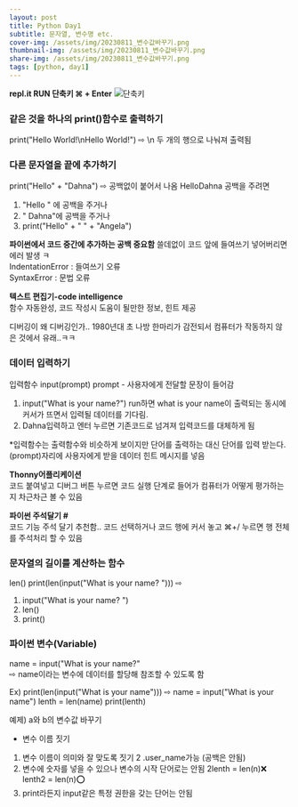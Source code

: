 ```yaml
---
layout: post
title: Python Day1
subtitle: 문자열, 변수명 etc.
cover-img: /assets/img/20230811_변수값바꾸기.png
thumbnail-img: /assets/img/20230811_변수값바꾸기.png
share-img: /assets/img/20230811_변수값바꾸기.png
tags: [python, day1]
---
```


**repl.it RUN 단축키 ⌘ + Enter**
![단축키](/assets/img/20230811_단축키.png)

### 같은 것을 하나의 print()함수로 출력하기
print("Hello World!\nHello World!")
⇨ \n 두 개의 행으로 나눠져 출력됨

### 다른 문자열을 끝에 추가하기
print("Hello" + "Dahna") 
⇨ 공백없이 붙어서 나옴 HelloDahna
공백을 주려면 
1. "Hello " 에 공백을 주거나
2. " Dahna"에 공백을 주거나
3. print("Hello" + " " + "Angela")

**파이썬에서 코드 중간에 추가하는 공백 중요함**
쓸데없이 코드 앞에 들여쓰기 넣어버리면 에러 발생 ㅋ  
IndentationError : 들여쓰기 오류  
SyntaxError : 문법 오류  

**텍스트 편집기-code intelligence**  
함수 자동완성, 코드 작성시 도움이 될만한 정보, 힌트 제공  

디버깅이 왜 디버깅인가..
1980년대 초 나방 한마리가 감전되서 컴퓨터가 작동하지 않은 것에서 유래..ㅋㅋ

### 데이터 입력하기  
입력함수 input(prompt) 
prompt - 사용자에게 전달할 문장이 들어감
1. input("What is your name?") run하면 what is your name이 출력되는 동시에 커서가 뜨면서 입력될 데이터를 기다림.
2. Dahna입력하고 엔터 누르면 기존코드로 넘겨져 입력코드를 대체하게 됨

*입력함수는 출력함수와 비슷하게 보이지만 단어를 출력하는 대신 단어를 입력 받는다.  
(prompt)자리에 사용자에게 받을 데이터 힌트 메시지를 넣음

**Thonny어플리케이션**  
코드 붙여넣고 디버그 버튼 누르면 코드 실행 단계로 들어가 컴퓨터가 어떻게 평가하는지 차근차근 볼 수 있음

**파이썬 주석달기 #**  
코드 기능 주석 달기 추천함..
코드 선택하거나 코드 행에 커서 놓고 ⌘+/ 누르면 행 전체를 주석처리 할 수 있음

### 문자열의 길이를 계산하는 함수
len()
print(len(input("What is your name? ")))
⇨ 
1. input("What is your name? ")
2. len()
3. print()

### 파이썬 변수(Variable)
name = input("What is your name?"  
⇨ name이라는 변수에 데이터를 할당해 참조할 수 있도록 함  

Ex)
print(len(input("What is your name")))
⇨
name = input("What is your name")
lenth = len(name)
print(lenth)

예제) a와 b의 변수값 바꾸기 

- 변수 이름 짓기
1. 변수 이름이 의미와 잘 맞도록 짓기
2 .user_name가능 (공백은 안됨)
3. 변수에 숫자를 넣을 수 있으나 변수의 시작 단어로는 안됨 
2lenth = len(n)❌
lenth2 = len(n)⭕️
4. print라든지 input같은 특정 권한을 갖는 단어는 안됨

